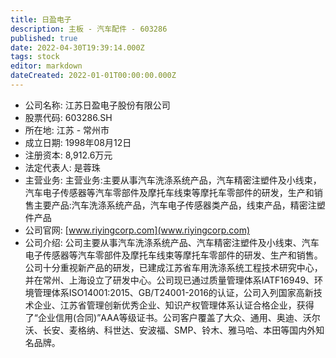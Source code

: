 ```yaml
---
title: 日盈电子
description: 主板 - 汽车配件 - 603286
published: true
date: 2022-04-30T19:39:14.000Z
tags: stock
editor: markdown
dateCreated: 2022-01-01T00:00:00.000Z
---
```


- 公司名称: 江苏日盈电子股份有限公司
- 股票代码: 603286.SH
- 所在地: 江苏 - 常州市
- 成立日期: 1998年08月12日
- 注册资本: 8,912.6万元
- 法定代表人: 是蓉珠
- 主营业务: 主营业务:主要从事汽车洗涤系统产品，汽车精密注塑件及小线束，汽车电子传感器等汽车零部件及摩托车线束等摩托车零部件的研发，生产和销售主要产品:汽车洗涤系统产品，汽车电子传感器类产品，线束产品，精密注塑件产品
- 公司官网: [www.riyingcorp.com](www.riyingcorp.com)
- 公司介绍: 公司主要从事汽车洗涤系统产品、汽车精密注塑件及小线束、汽车电子传感器等汽车零部件及摩托车线束等摩托车零部件的研发、生产和销售。公司十分重视新产品的研发，已建成江苏省车用洗涤系统工程技术研究中心，并在常州、上海设立了研发中心。公司现已通过质量管理体系IATF16949、环境管理体系ISO14001:2015、GB/T24001-2016的认证，公司入列国家高新技术企业、江苏省管理创新优秀企业、知识产权管理体系认证合格企业，获得了“企业信用(合同)”AAA等级证书。公司客户覆盖了大众、通用、奥迪、沃尔沃、长安、麦格纳、科世达、安波福、SMP、铃木、雅马哈、本田等国内外知名品牌。


